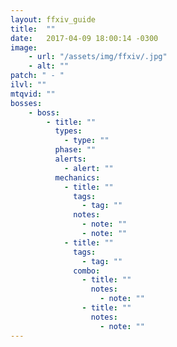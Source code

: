 ```yaml
---
layout: ffxiv_guide
title:  ""
date:   2017-04-09 18:00:14 -0300
image:
    - url: "/assets/img/ffxiv/.jpg"
    - alt: ""
patch: " - "
ilvl: ""
mtqvid: ""
bosses:
    - boss:
        - title: ""
          types:
            - type: ""
          phase: ""
          alerts:
            - alert: ""
          mechanics:
            - title: ""
              tags:
                - tag: ""
              notes:
                - note: ""
                - note: ""
            - title: ""
              tags:
                - tag: ""
              combo:
                - title: ""
                  notes:
                    - note: ""
                - title: ""
                  notes:
                    - note: ""
---
```


<!--
types: Boss, Miniboss, Add
phase: 01, 02, etc.
alerts: markers, special requirements, stack, raid organization, add phase
mechanic tags: tankbuster, AoE, mechanic, markers, combo mechanic, add, enrage timer, gaze, tether, stack
-->
